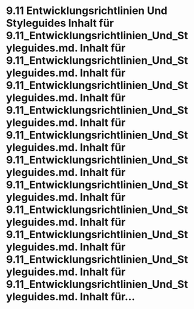 # 9.11 Entwicklungsrichtlinien Und Styleguides Inhalt für 9.11_Entwicklungsrichtlinien_Und_Styleguides.md. Inhalt für 9.11_Entwicklungsrichtlinien_Und_Styleguides.md. Inhalt für 9.11_Entwicklungsrichtlinien_Und_Styleguides.md. Inhalt für 9.11_Entwicklungsrichtlinien_Und_Styleguides.md. Inhalt für 9.11_Entwicklungsrichtlinien_Und_Styleguides.md. Inhalt für 9.11_Entwicklungsrichtlinien_Und_Styleguides.md. Inhalt für 9.11_Entwicklungsrichtlinien_Und_Styleguides.md. Inhalt für 9.11_Entwicklungsrichtlinien_Und_Styleguides.md. Inhalt für 9.11_Entwicklungsrichtlinien_Und_Styleguides.md. Inhalt für 9.11_Entwicklungsrichtlinien_Und_Styleguides.md. Inhalt für 9.11_Entwicklungsrichtlinien_Und_Styleguides.md. Inhalt für...